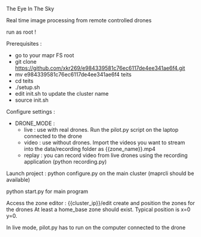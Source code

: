 The Eye In The Sky

Real time image processing from remote controlled drones


run as root !


Prerequisites :

- go to your mapr FS root
- git clone https://github.com/xkr269/e984339581c76ec6117de4ee341ae6f4.git
- mv e984339581c76ec6117de4ee341ae6f4 teits
- cd teits
- ./setup.sh
- edit init.sh to update the cluster name
- source init.sh

Configure settings :
- DRONE_MODE :
    - live : use with real drones. Run the pilot.py script on the laptop connected to the drone
    - video : use without drones. Import the videos you want to stream into the data/recording folder as {{zone_name}}.mp4
    - replay : you can record video from live drones using the recording application (python recording.py)

Launch project :
python configure.py on the main cluster (maprcli should be available)

python start.py for main program

Access the zone editor : {{cluster_ip}}/edit
create and position the zones for the drones
At least a home_base zone should exist.
Typical position is x=0 y=0.


In live mode, pilot.py has to run on the computer connected to the drone 